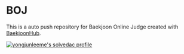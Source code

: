 # BOJ
This is a auto push repository for Baekjoon Online Judge created with [BaekjoonHub](https://github.com/BaekjoonHub/BaekjoonHub).


[![yongjunleeme's solvedac profile](http://mazassumnida.wtf/api/mini/generate_badge?boj=yongjunleeme)](https://solved.ac/yongjunleeme)
